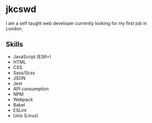 # jkcswd
I am a self taught web developer currently looking for my first job in London.
## Skills
- JavaScript (ES6+)
- HTML
- CSS
- Sass/Scss
- JSON
- Jest
- API consumption
- NPM
- Webpack
- Babel
- ESLint
- Unix (Linux)
